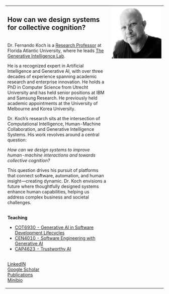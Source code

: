 


<table width="100%">
<tr>
<td width="65%">
<p>
<h2>How can we design systems for collective cognition?</h2>
</p>
<p>
<br/>
Dr. Fernando Koch is a <a href="https://www.fau.edu/engineering/directory/faculty/koch/">Research Professor</a> at Florida Atlantic University, where he leads <a href="http://www.generativeintelligencelab.ai">The Generative Intelligence Lab</a>. 
</p>
<p>
He is a recognized expert in Artificial Intelligence and Generative AI, with over three decades of experience spanning academic research and enterprise innovation. He holds a PhD in Computer Science from Utrecht University and has held senior positions at IBM and Samsung Research. He previously held academic appointments at the University of Melbourne and Korea University.
</p>
<p>
Dr. Koch’s research sits at the intersection of Computational Intelligence, Human-Machine Collaboration, and Generative Intelligence Systems. His work revolves around a central question:
</p>
<p>
<i>How can we design systems to improve human-machine interactions and towards collective cognition?</i>
</p>
<p>
This question drives his pursuit of platforms that connect software, automation, and human insight—creating dynamic. Dr. Koch envisions a future where thoughtfully designed systems enhance human capabilities, helping us address complex business and societal challenges.
</p>
<p>
<br/>
<b>Teaching</b>
</p>
<p>
<ul>
<li><a href="https://fau.simplesyllabus.com/doc/em80vs56l/Fall-2025-1-Full-Term-COT-6930-004-Topics-in-Computer-Science?mode=view">COT6930 - Generative AI in Software Development Lifecycles</a></li>
<li><a href="https://fau.simplesyllabus.com/doc/yolipf0x2/Spring-2025-1-Full-Term-CEN-4010-001-Prin-Software-Engineering?mode=view">CEN4010 - Software Engineering with Generative AI</a></li>
<li><a href="https://www.fau.edu/engineering/eecs/pdf/syllabus-trustworthy-artificial-intelligence-fall-2024.pdf">CAP4623 - Trustworthy AI</a></li>
</ul>
</p>
<p>
<br/>
<a href="https://www.linkedin.com/in/fkoch/">LinkedIN</a><br/>
<a href="https://scholar.google.com/citations?hl=en&user=-jD2UDsAAAAJ&view_op=list_works&sortby=pubdate">Google Scholar</a><br/>
<a href="./publications.html">Publications</a><br/>
<a href="./minibio.html">Minibio</a>
</p>
</td>
<td width="35%" valign="top">
<img src="./images/fkoch-headshot.png" width="250">
</td>
</tr>
</table>

